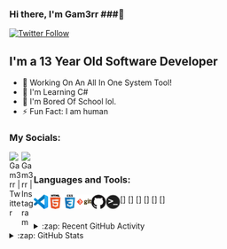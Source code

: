 ### Hi there, I'm Gam3rr ###👋

[![Twitter Follow](https://img.shields.io/twitter/follow/Gam3rrXD?color=1DA1F2&logo=twitter&style=for-the-badge)](https://twitter.com/intent/follow?original_referer=https%3A%2F%2Fgithub.com%2FGam3rrXD&screen_name=Gam3rrXD)

## I'm a 13 Year Old Software Developer ##

- 🔭 Working On An All In One System Tool!
- 🌱 I'm  Learning C#
- 👯 I'm Bored Of School lol.
- ⚡ Fun Fact: I am human

### My Socials:
[<img align="left" alt="Gam3rr | Twitter" width="22px" src="https://cdn.jsdelivr.net/npm/simple-icons@v3/icons/twitter.svg" />][twitter]
[<img align="left" alt="Gam3rr | Instagram" width="22px" src="https://cdn.jsdelivr.net/npm/simple-icons@v3/icons/instagram.svg" />][instagram]

<br />

### Languages and Tools:

[<img align="left" alt="Visual Studio Code" width="26px" src="https://raw.githubusercontent.com/github/explore/80688e429a7d4ef2fca1e82350fe8e3517d3494d/topics/visual-studio-code/visual-studio-code.png" />]
[<img align="left" alt="HTML5" width="26px" src="https://raw.githubusercontent.com/github/explore/80688e429a7d4ef2fca1e82350fe8e3517d3494d/topics/html/html.png" />]
[<img align="left" alt="CSS3" width="26px" src="https://raw.githubusercontent.com/github/explore/80688e429a7d4ef2fca1e82350fe8e3517d3494d/topics/css/css.png" />]
[<img align="left" alt="Git" width="26px" src="https://raw.githubusercontent.com/github/explore/80688e429a7d4ef2fca1e82350fe8e3517d3494d/topics/git/git.png" />]
[<img align="left" alt="GitHub" width="26px" src="https://raw.githubusercontent.com/github/explore/78df643247d429f6cc873026c0622819ad797942/topics/github/github.png" />]
[<img align="left" alt="Terminal" width="26px" src="https://raw.githubusercontent.com/github/explore/80688e429a7d4ef2fca1e82350fe8e3517d3494d/topics/terminal/terminal.png" />]

<br />


<details>
  <summary>:zap: Recent GitHub Activity</summary>

<!--RECENT_ACTIVITY:start-->
1. 📔 Created new repository [Gam3rrXD/Flare-Pinger](https://github.com/Gam3rrXD/Flare-Pinger)
2. 📔 Created new repository [Gam3rrXD/Gam3rrXD](https://github.com/Gam3rrXD/Gam3rrXD)
3. 📔 Created new repository [Gam3rrXD/SystemUtils](https://github.com/Gam3rrXD/SystemUtils)
4. ✌️ Released [HangMan For Windows](https://github.com/Gam3rrLMAO/HangMan/releases/tag/Version_1) in [Gam3rrLMAO/HangMan](https://github.com/Gam3rrLMAO/HangMan)
5. 📔 Created new repository [Gam3rrLMAO/HangMan](https://github.com/Gam3rrLMAO/HangMan)
<!--RECENT_ACTIVITY:end-->
<!--RECENT_ACTIVITY:last_update-->
Last Updated: Monday, January 17th, 2022, 10:39:39 AM
<!--RECENT_ACTIVITY:last_update_end-->

</details>

<details>
  <summary>:zap: GitHub Stats</summary>

  <img align="left" alt="Gam3rr's GitHub Stats" src="https://github-readme-stats.vercel.app/api?username=Gam3rrXD&show_icons=true&hide_border=false&title_color=FF0000&icon_color=00FFFF&bg_color=333&text_color=1dcaff" />

</details>

[twitter]: https://twitter.com/Gam3rrXD
[instagram]: https://instagram.com/gam3rryt
